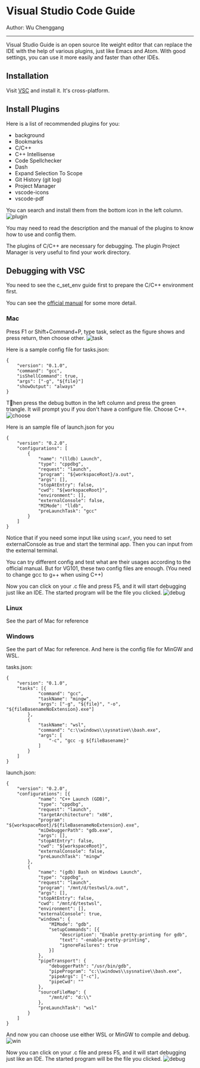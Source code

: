 # Visual Studio Code Guide
Author: Wu Chenggang

***

Visual Studio Guide is an open source lite weight editor that can replace the IDE with the help of various plugins, just like Emacs and Atom. With good settings, you can use it more easily and faster than other IDEs.

## Installation

Visit [VSC](https://code.visualstudio.com) and install it. It's cross-platform.

## Install Plugins

Here is a list of recommended plugins for you:
- background
- Bookmarks
- C/C++
- C++ Intellisense
- Code Spellchecker
- Dash
- Expand Selection To Scope
- Git History (git log)
- Project Manager
- vscode-icons
- vscode-pdf

You can search and install them from the bottom icon in the left column.![plugin](plugin.png)

You may need to read the description and the manual of the plugins to know how to use and config them.

The plugins of C/C++ are necessary for debugging. The plugin Project Manager is very useful to find your work directory.

## Debugging with VSC

You need to see the c_set_env guide first to prepare the C/C++ environment first.

You can see the [official manual](https://code.visualstudio.com/docs/editor/codebasics) for some more detail.

### Mac

Press F1 or Shift+Command+P, type task, select as the figure shows and press return, then choose other.
![task](task.png)

Here is a sample config file for tasks.json:
```
{
    "version": "0.1.0",
    "command": "gcc",
    "isShellCommand": true,
    "args": ["-g", "${file}"]
    "showOutput": "always"
}
```

Then press the debug button in the left column and press the green triangle. It will prompt you if you don't have a configure file. Choose C++.
![choose](choose.png)

Here is an sample file of launch.json for you
```
{
    "version": "0.2.0",
    "configurations": [
        {
            "name": "(lldb) Launch",
            "type": "cppdbg",
            "request": "launch",
            "program": "${workspaceRoot}/a.out",
            "args": [],
            "stopAtEntry": false,
            "cwd": "${workspaceRoot}",
            "environment": [],
            "externalConsole": false,
            "MIMode": "lldb",
            "preLaunchTask": "gcc"
        }
    ]
}
```

Notice that if you need some input like using ```scanf```, you need to set externalConsole as true and start the terminal app. Then you can input from the external terminal.

You can try different config and test what are their usages according to the official manual. But for VG101, these two config files are enough. (You need to change gcc to g++ when using C++)

Now you can click on your .c file and press F5, and it will start debugging just like an IDE. The started program will be the file you clicked.
![debug](debug.png)

### Linux

See the part of Mac for reference

### Windows

See the part of Mac for reference. And here is the config file for MinGW and WSL.

tasks.json:
```
{
    "version": "0.1.0",
    "tasks": [{
            "command": "gcc",
            "taskName": "mingw",
            "args": ["-g", "${file}", "-o", "${fileBasenameNoExtension}.exe"]
        },
        {
            "taskName": "wsl",
            "command": "c:\\windows\\sysnative\\bash.exe",
            "args": [
                "-c", "gcc -g ${fileBasename}"
            ]
        }
    ]
}
```

launch.json:
```
{
    "version": "0.2.0",
    "configurations": [{
            "name": "C++ Launch (GDB)",
            "type": "cppdbg",
            "request": "launch",
            "targetArchitecture": "x86",
            "program": "${workspaceRoot}/${fileBasenameNoExtension}.exe",
            "miDebuggerPath": "gdb.exe",
            "args": [],
            "stopAtEntry": false,
            "cwd": "${workspaceRoot}",
            "externalConsole": false,
            "preLaunchTask": "mingw"
        },
        {
            "name": "(gdb) Bash on Windows Launch",
            "type": "cppdbg",
            "request": "launch",
            "program": "/mnt/d/testwsl/a.out",
            "args": [],
            "stopAtEntry": false,
            "cwd": "/mnt/d/testwsl",
            "environment": [],
            "externalConsole": true,
            "windows": {
                "MIMode": "gdb",
                "setupCommands": [{
                    "description": "Enable pretty-printing for gdb",
                    "text": "-enable-pretty-printing",
                    "ignoreFailures": true
                }]
            },
            "pipeTransport": {
                "debuggerPath": "/usr/bin/gdb",
                "pipeProgram": "c:\\windows\\sysnative\\bash.exe",
                "pipeArgs": ["-c"],
                "pipeCwd": ""
            },
            "sourceFileMap": {
                "/mnt/d": "d:\\"
            },
            "preLaunchTask": "wsl"
        }
    ]
}
```

And now you can choose use either WSL or MinGW to compile and debug.
![win](win.png)

Now you can click on your .c file and press F5, and it will start debugging just like an IDE. The started program will be the file you clicked.
![debug](debug.png)
